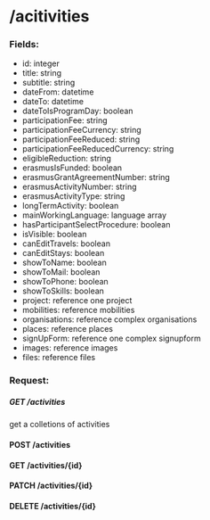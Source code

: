 # /acitivities

### Fields:   
- id: integer
- title: string
- subtitle: string
- dateFrom: datetime
- dateTo: datetime
- dateToIsProgramDay: boolean
- participationFee: string
- participationFeeCurrency: string
- participationFeeReduced: string
- participationFeeReducedCurrency: string
- eligibleReduction: string
- erasmusIsFunded: boolean
- erasmusGrantAgreementNumber: string
- erasmusActivityNumber: string
- erasmusActivityType: string
- longTermActivity: boolean
- mainWorkingLanguage: language array
- hasParticipantSelectProcedure: boolean
- isVisible: boolean
- canEditTravels: boolean
- canEditStays: boolean
- showToName: boolean
- showToMail: boolean
- showToPhone: boolean
- showToSkills: boolean
- project: reference one project
- mobilities: reference mobilities
- organisations: reference complex organisations
- places: reference places
- signUpForm: reference one complex signupform
- images: reference images
- files: reference files


### Request: 
##### GET /activities  

get a colletions of activities

#### POST /activities

#### GET /activities/{id}

#### PATCH /activities/{id}

#### DELETE /activities/{id}

